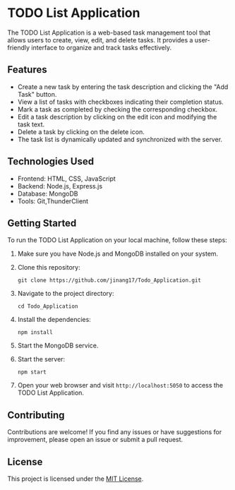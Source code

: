 # TODO List Application

The TODO List Application is a web-based task management tool that allows users to create, view, edit, and delete tasks. It provides a user-friendly interface to organize and track tasks effectively.

## Features

- Create a new task by entering the task description and clicking the "Add Task" button.
- View a list of tasks with checkboxes indicating their completion status.
- Mark a task as completed by checking the corresponding checkbox.
- Edit a task description by clicking on the edit icon and modifying the task text.
- Delete a task by clicking on the delete icon.
- The task list is dynamically updated and synchronized with the server.

## Technologies Used

- Frontend: HTML, CSS, JavaScript
- Backend: Node.js, Express.js
- Database: MongoDB
- Tools: Git,ThunderClient

## Getting Started

To run the TODO List Application on your local machine, follow these steps:

1. Make sure you have Node.js and MongoDB installed on your system.

2. Clone this repository:

   ```console
   git clone https://github.com/jinang17/Todo_Application.git
   ```

3. Navigate to the project directory:

   ```console
   cd Todo_Application
   ```

4. Install the dependencies:

    ```console
    npm install
    ```

5. Start the MongoDB service.
6. Start the server:

    ```console
    npm start
    ```

7. Open your web browser and visit `http://localhost:5050` to access the TODO List Application.

## Contributing

Contributions are welcome! If you find any issues or have suggestions for improvement, please open an issue or submit a pull request.

## License

This project is licensed under the [MIT License](LICENSE).

